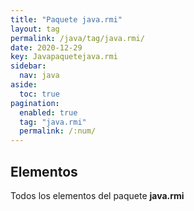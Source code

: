```yaml
---
title: "Paquete java.rmi"
layout: tag
permalink: /java/tag/java.rmi/
date: 2020-12-29
key: Javapaquetejava.rmi
sidebar: 
  nav: java
aside: 
  toc: true
pagination: 
  enabled: true
  tag: "java.rmi"
  permalink: /:num/
---
```


<h2>Elementos</h2>
Todos los elementos del paquete <strong>java.rmi</strong>
